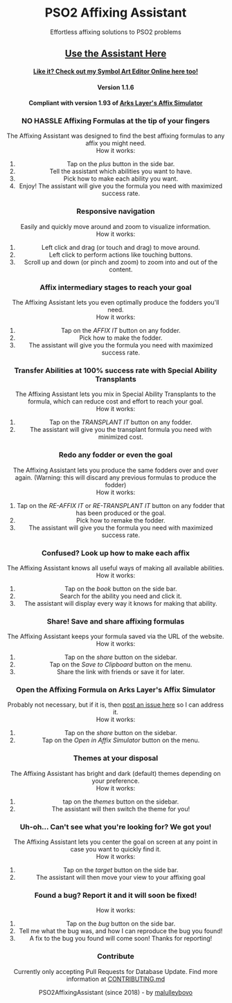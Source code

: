 <div align="center">

  # PSO2 Affixing Assistant
  Effortless affixing solutions to PSO2 problems

  ## [Use the Assistant Here](https://gesori-pro.github.io/PSO2AffixingAssistant/)
  #### [Like it? Check out my Symbol Art Editor Online here too!](https://www.github.com/malulleybovo/SymbolArtEditorOnline/)
  #### Version 1.1.6
  #### Compliant with version 1.93 of [Arks Layer's Affix Simulator](https://arks-layer.com/abilitysim/)

  ### NO HASSLE Affixing Formulas at the tip of your fingers
  The Affixing Assistant was designed to find the best affixing formulas to any affix you might need.
  <br>How it works:
  1) Tap on the *plus* button in the side bar.
  2) Tell the assistant which abilities you want to have.
  3) Pick how to make each ability you want.
  4) Enjoy! The assistant will give you the formula you need with maximized success rate.
  
  ### Responsive navigation
  Easily and quickly move around and zoom to visualize information.
  <br>How it works:
  1) Left click and drag (or touch and drag) to move around.
  2) Left click to perform actions like touching buttons.
  3) Scroll up and down (or pinch and zoom) to zoom into and out of the content.
  
  ### Affix intermediary stages to reach your goal
  The Affixing Assistant lets you even optimally produce the fodders you'll need.
  <br>How it works:
  1) Tap on the *AFFIX IT* button on any fodder.
  2) Pick how to make the fodder.
  3) The assistant will give you the formula you need with maximized success rate.
  
  ### Transfer Abilities at 100% success rate with Special Ability Transplants
  The Affixing Assistant lets you mix in Special Ability Transplants to the formula, which can reduce cost and effort to reach your goal.
  <br>How it works:
  1) Tap on the *TRANSPLANT IT* button on any fodder.
  2) The assistant will give you the transplant formula you need with minimized cost.
  
  ### Redo any fodder or even the goal
  The Affixing Assistant lets you produce the same fodders over and over again.
  (Warning: this will discard any previous formulas to produce the fodder)
  <br>How it works:
  1) Tap on the *RE-AFFIX IT* or *RE-TRANSPLANT IT* button on any fodder that has been produced or the goal.
  2) Pick how to remake the fodder.
  3) The assistant will give you the formula you need with maximized success rate.
  
  ### Confused? Look up how to make each affix
  The Affixing Assistant knows all useful ways of making all available abilities.
  <br>How it works:
  1) Tap on the *book* button on the side bar.
  2) Search for the ability you need and click it.
  3) The assistant will display every way it knows for making that ability.

  ### Share! Save and share affixing formulas
  The Affixing Assistant keeps your formula saved via the URL of the website.
  <br>How it works:
  1) Tap on the *share* button on the sidebar.
  2) Tap on the *Save to Clipboard* button on the menu.
  3) Share the link with friends or save it for later.

  ### Open the Affixing Formula on Arks Layer's Affix Simulator
  Probably not necessary, but if it is, then [post an issue here](https://github.com/malulleybovo/PSO2AffixingAssistant/issues) so I can address it.
  <br>How it works:
  1) Tap on the *share* button on the sidebar.
  2) Tap on the *Open in Affix Simulator* button on the menu.
  
  ### Themes at your disposal
  The Affixing Assistant has bright and dark (default) themes depending on your preference.
  <br>How it works:
  1) tap on the *themes* button on the sidebar.
  2) The assistant will then switch the theme for you!
  
  ### Uh-oh... Can't see what you're looking for? We got you!
  The Affixing Assistant lets you center the goal on screen at any point in case you want to quickly find it.
  <br>How it works:
  1) Tap on the *target* button on the side bar.
  2) The assistant will then move your view to your affixing goal
  
  ### Found a bug? Report it and it will soon be fixed!
  How it works:
  1) Tap on the *bug* button on the side bar.
  2) Tell me what the bug was, and how I can reproduce the bug you found!
  3) A fix to the bug you found will come soon! Thanks for reporting!
  
  ### Contribute
  Currently only accepting Pull Requests for Database Update.
  Find more information at [CONTRIBUTING.md](https://github.com/malulleybovo/PSO2AffixingAssistant/blob/master/CONTRIBUTING.md)

  
  PSO2AffixingAssistant (since 2018) - by [malulleybovo](https://github.com/malulleybovo/)
</div>
